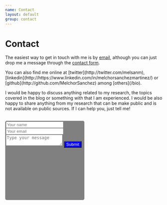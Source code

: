 ```yaml
---
name: Contact
layout: default
group: contact
---
```


<h1 class="page-header text-center"> Contact </h1>

<p class="text-justify">

The easiest way to get in touch with me is by [email]('mailto:sanchezmartinezmelchor@gmail.com), although you can just drop me a message through the [contact form](#contact-form).<br>
</p>

<p class="text-justify">
You can also find me online at [twitter](http://twitter.com/melsanm), [linkedin](http://https://www.linkedin.com/in/melchorsanchezmartinez/) or [github](http://github.com/MelchorSanchez) among [others](/bio).<br>
</p>

<p class="text-justify">
I would be happy to discuss anything related to my research, the topics covered in the blog or something with that I am experienced. I would be also happy to share anything from my research that can be make public and is not available on public sources.  If I can help you, just tell me!<br><br>
</p>

<div style="width:250px;height:250px;border:2px solid gray; border-radius: 5px;background-color:gray;">
<form action="https://formspree.io/f/xqkwagda" method="POST" id="contact-form">
 <input type="hidden" name="_subject" value="Contact request from personal website" />
 <input type="text" name="Name" placeholder="Your name"  data-validate-field="Name">
 <input type="email" class="fcf-form-control" name="_replyto" placeholder="Your email" required>
 <textarea name="message" class="fcf-form-control" placeholder="Type your message" required></textarea>
 <button type="submit" style="background-color:blue;color:white" class="fcf-btn fcf-btn-primary fcf-btn-lg fcf-btn-block">Submit</button>
</form>
</div>